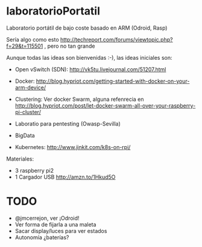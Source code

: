 # laboratorioPortatil

Laboratorio portátil de bajo coste basado en ARM (Odroid, Rasp)

Sería algo como esto http://techreport.com/forums/viewtopic.php?f=29&t=115501 , pero no tan grande 

Aunque todas las ideas son bienvenidas :-), las ideas iniciales son:

- Open vSwitch (SDN): http://vk5tu.livejournal.com/51207.html

- Docker: http://blog.hypriot.com/getting-started-with-docker-on-your-arm-device/

- Clustering: Ver docker Swarm, alguna refenrecia en http://blog.hypriot.com/post/let-docker-swarm-all-over-your-raspberry-pi-cluster/

- Laboratio para pentesting (Owasp-Sevilla)

- BigData

- Kubernetes: http://www.jinkit.com/k8s-on-rpi/


Materiales:

- 3 raspberry pi2
- 1 Cargador USB http://amzn.to/1Hkud5O



TODO
====

- @jmcerrejon, ver ¡Odroid!
- Ver forma de fijarla a una maleta
- Sacar display/luces para ver estados
- Autonomía ¿baterías?

